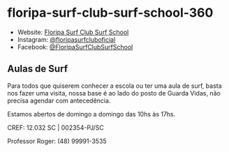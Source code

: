 # floripa-surf-club-surf-school-360

  - Website: [Floripa Surf Club Surf School](http://www.floripasurfclub.com.br/)
  - Instagram: [@floripasurfcluboficial](https://www.instagram.com/floripasurfcluboficial/)
  - Facebook: [@FloripaSurfClubSurfSchool](https://www.facebook.com/pg/FloripaSurfClubSurfSchool/photos/?ref=page_internal)

## Aulas de Surf
Para todos que quiserem conhecer a escola ou ter uma aula de surf, basta nos fazer uma visita, nossa base é ao lado do posto de Guarda Vidas, não precisa agendar com antecedência.

Estamos abertos de domingo a domingo das 10hs às 17hs.

CREF: 12.032 SC | 002354-PJ/SC

Professor Roger: (48) 99991-3535

